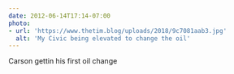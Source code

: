 ```yaml
---
date: 2012-06-14T17:14-07:00
photo:
- url: 'https://www.thetim.blog/uploads/2018/9c7081aab3.jpg'
  alt: 'My Civic being elevated to change the oil'
---
```

Carson gettin his first oil change
